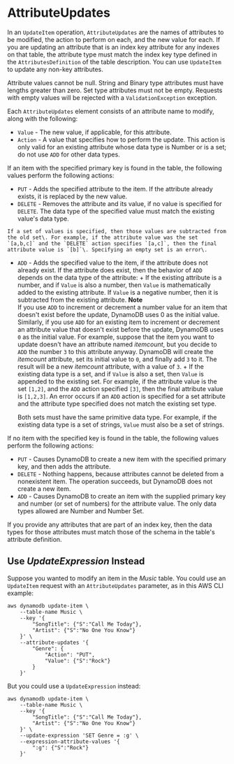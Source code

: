 # AttributeUpdates<a name="LegacyConditionalParameters.AttributeUpdates"></a>

In an `UpdateItem` operation, `AttributeUpdates` are the names of attributes to be modified, the action to perform on each, and the new value for each\. If you are updating an attribute that is an index key attribute for any indexes on that table, the attribute type must match the index key type defined in the `AttributesDefinition` of the table description\. You can use `UpdateItem` to update any non\-key attributes\.

Attribute values cannot be null\. String and Binary type attributes must have lengths greater than zero\. Set type attributes must not be empty\. Requests with empty values will be rejected with a `ValidationException` exception\.

Each `AttributeUpdates` element consists of an attribute name to modify, along with the following:
+  `Value` \- The new value, if applicable, for this attribute\.
+  `Action` \- A value that specifies how to perform the update\. This action is only valid for an existing attribute whose data type is Number or is a set; do not use `ADD` for other data types\. 

  If an item with the specified primary key is found in the table, the following values perform the following actions:
  +  `PUT` \- Adds the specified attribute to the item\. If the attribute already exists, it is replaced by the new value\. 
  +  `DELETE` \- Removes the attribute and its value, if no value is specified for `DELETE`\. The data type of the specified value must match the existing value's data type\.

    If a set of values is specified, then those values are subtracted from the old set\. For example, if the attribute value was the set `[a,b,c]` and the `DELETE` action specifies `[a,c]`, then the final attribute value is `[b]`\. Specifying an empty set is an error\.
  +  `ADD` \- Adds the specified value to the item, if the attribute does not already exist\. If the attribute does exist, then the behavior of `ADD` depends on the data type of the attribute:
    + If the existing attribute is a number, and if `Value` is also a number, then `Value` is mathematically added to the existing attribute\. If `Value` is a negative number, then it is subtracted from the existing attribute\.
**Note**  
If you use `ADD` to increment or decrement a number value for an item that doesn't exist before the update, DynamoDB uses 0 as the initial value\.  
Similarly, if you use `ADD` for an existing item to increment or decrement an attribute value that doesn't exist before the update, DynamoDB uses `0` as the initial value\. For example, suppose that the item you want to update doesn't have an attribute named *itemcount*, but you decide to `ADD` the number `3` to this attribute anyway\. DynamoDB will create the *itemcount* attribute, set its initial value to `0`, and finally add `3` to it\. The result will be a new *itemcount* attribute, with a value of `3`\.
    + If the existing data type is a set, and if `Value` is also a set, then `Value` is appended to the existing set\. For example, if the attribute value is the set `[1,2]`, and the `ADD` action specified `[3]`, then the final attribute value is `[1,2,3]`\. An error occurs if an `ADD` action is specified for a set attribute and the attribute type specified does not match the existing set type\. 

      Both sets must have the same primitive data type\. For example, if the existing data type is a set of strings, `Value` must also be a set of strings\.

  If no item with the specified key is found in the table, the following values perform the following actions:
  +  `PUT` \- Causes DynamoDB to create a new item with the specified primary key, and then adds the attribute\. 
  +  `DELETE` \- Nothing happens, because attributes cannot be deleted from a nonexistent item\. The operation succeeds, but DynamoDB does not create a new item\.
  +  `ADD` \- Causes DynamoDB to create an item with the supplied primary key and number \(or set of numbers\) for the attribute value\. The only data types allowed are Number and Number Set\.

If you provide any attributes that are part of an index key, then the data types for those attributes must match those of the schema in the table's attribute definition\.

## Use *UpdateExpression* Instead<a name="w60aac42c23c19c13"></a>

Suppose you wanted to modify an item in the *Music* table\. You could use an `UpdateItem` request with an `AttributeUpdates` parameter, as in this AWS CLI example:

```
aws dynamodb update-item \
    --table-name Music \
    --key '{
        "SongTitle": {"S":"Call Me Today"}, 
        "Artist": {"S":"No One You Know"}
    }' \
    --attribute-updates '{
        "Genre": {
            "Action": "PUT", 
            "Value": {"S":"Rock"}
        }   
    }'
```

But you could use a `UpdateExpression` instead:

```
aws dynamodb update-item \
    --table-name Music \
    --key '{
        "SongTitle": {"S":"Call Me Today"}, 
        "Artist": {"S":"No One You Know"}
    }' \
    --update-expression 'SET Genre = :g' \ 
    --expression-attribute-values '{
        ":g": {"S":"Rock"}
    }'
```